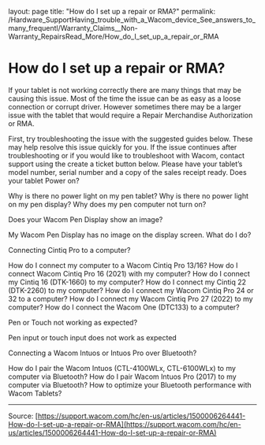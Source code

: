 layout: page
title: "How do I set up a repair or RMA?"
permalink: /Hardware_SupportHaving_trouble_with_a_Wacom_device_See_answers_to_many_frequentl/Warranty_Claims__Non-Warranty_RepairsRead_More/How_do_I_set_up_a_repair_or_RMA

# How do I set up a repair or RMA?

If your tablet is not working correctly there are many things that may be causing this issue. Most of the time the issue can be as easy as a loose connection or corrupt driver. However sometimes there may be a larger issue with the tablet that would require a Repair Merchandise Authorization or RMA.


First, try troubleshooting the issue with the suggested guides below. These may help resolve this issue quickly for you. If the issue continues after troubleshooting or if you would like to troubleshoot with Wacom, contact support using the create a ticket button below. Please have your tablet’s model number, serial number and a copy of the sales receipt ready.
Does your tablet Power on?

Why is there no power light on my pen tablet?
Why is there no power light on my pen display?
Why does my pen computer not turn on?

Does your Wacom Pen Display show an image?

My Wacom Pen Display has no image on the display screen. What do I do?

Connecting Cintiq Pro to a computer?

How do I connect my computer to a Wacom Cintiq Pro 13/16?
How do I connect Wacom Cintiq Pro 16 (2021) with my computer?
How do I connect my Cintiq 16 (DTK-1660) to my computer?
How do I connect my Cintiq 22 (DTK-2260) to my computer?
How do I connect my Wacom Cintiq Pro 24 or 32 to a computer?
How do I connect my Wacom Cintiq Pro 27 (2022) to my computer?
How do I connect the Wacom One (DTC133) to a computer?

Pen or Touch not working as expected?

Pen input or touch input does not work as expected

Connecting a Wacom Intuos or Intuos Pro over Bluetooth?

How do I pair the Wacom Intuos (CTL-4100WLx, CTL-6100WLx) to my computer via Bluetooth?
How do I pair Wacom Intuos Pro (2017) to my computer via Bluetooth?
How to optimize your Bluetooth performance with Wacom Tablets?

---
Source: [https://support.wacom.com/hc/en-us/articles/1500006264441-How-do-I-set-up-a-repair-or-RMA](https://support.wacom.com/hc/en-us/articles/1500006264441-How-do-I-set-up-a-repair-or-RMA)
